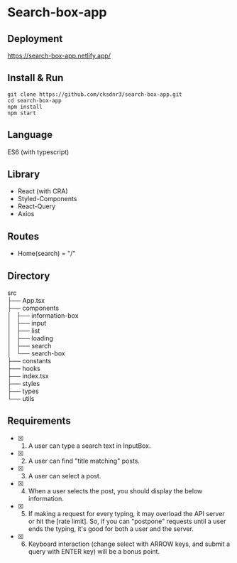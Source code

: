 # Search-box-app

## Deployment

https://search-box-app.netlify.app/

## Install & Run

```shell
git clone https://github.com/cksdnr3/search-box-app.git
cd search-box-app
npm install
npm start
```

## Language

ES6 (with typescript)

## Library

- React (with CRA)
- Styled-Components
- React-Query
- Axios

## Routes

- Home(search) = "/"

## Directory

src  
├── App.tsx  
├── components  
│   ├── information-box  
│   ├── input  
│   ├── list  
│   ├── loading  
│   ├── search  
│   └── search-box  
├── constants  
├── hooks  
├── index.tsx  
├── styles  
├── types  
└── utils

## Requirements

- [x] 1. A user can type a search text in InputBox.

- [x] 2. A user can find "title matching" posts.
- [x] 3. A user can select a post.
- [x] 4. When a user selects the post, you should display the below information.
- [x] 5. If making a request for every typing, it may overload the API server or hit the [rate limit]. So, if you can "postpone" requests until a user ends the typing, it's good for both a user and the server.
- [x] 6. Keyboard interaction (change select with ARROW keys, and submit a query with ENTER key) will be a bonus point.
